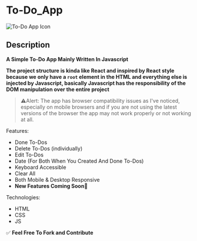 # To-Do_App

![To-Do App Icon](https://images.macrumors.com/t/4_JEO7M6R1byy4s1juWXpqZEXdM=/2250x/article-new/2021/04/microsoft-to-do-feature.jpg)

## Description

**A Simple To-Do App Mainly Written In Javascript**

**The project structure is kinda like React and inspired by React style because we only have a `root` element in the HTML and everything else is injected by Javascript, basically Javascript has the responsibility of the DOM manipulation over the entire project**

> ⚠Alert: The app has browser compatibility issues as I've noticed, especially on mobile browsers and if you are not using the latest versions of the browser the app may not work properly or not working at all.

Features:

- Done To-Dos
- Delete To-Dos (individually)
- Edit To-Dos
- Date (For Both When You Created And Done To-Dos)
- Keyboard Accessible
- Clear All
- Both Mobile & Desktop Responsive
- **New Features Coming Soon**🚀

Technologies:

- HTML
- CSS
- JS

✅ **Feel Free To Fork and Contribute**
